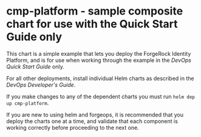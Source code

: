 # cmp-platform - sample composite chart for use with the Quick Start Guide only

This chart is a simple example that lets you deploy the ForgeRock Identity 
 Platform, and is for use when working through the example in the *DevOps Quick 
 Start Guide* only.  

For all other deployments, install individual Helm charts as described in the 
 *DevOps Developer's Guide*.

 If you make changes to any of the dependent charts you must run `helm dep up cmp-platform`.

 If you are new to using helm and forgeops, it is recommended that you deploy the charts one at a time, and
 validate that each component is working correctly before proceeding to the next one.
